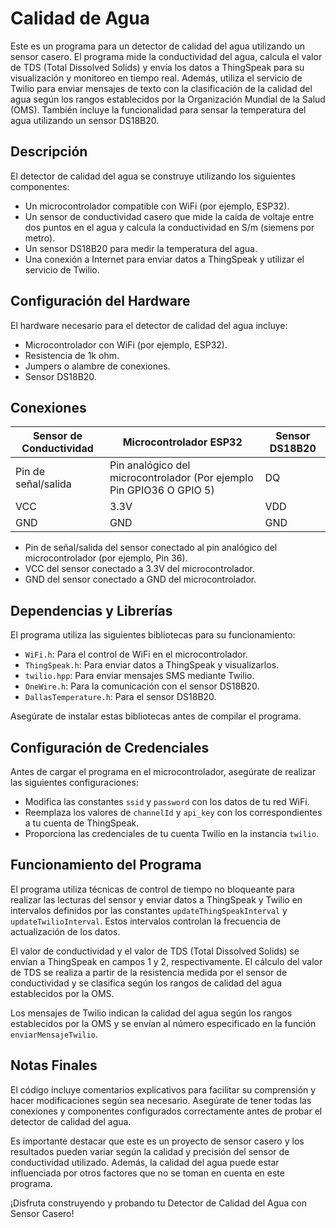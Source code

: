 # Calidad de Agua

Este es un programa para un detector de calidad del agua utilizando un sensor casero. El programa mide la conductividad del agua, calcula el valor de TDS (Total Dissolved Solids) y envía los datos a ThingSpeak para su visualización y monitoreo en tiempo real. Además, utiliza el servicio de Twilio para enviar mensajes de texto con la clasificación de la calidad del agua según los rangos establecidos por la Organización Mundial de la Salud (OMS). También incluye la funcionalidad para sensar la temperatura del agua utilizando un sensor DS18B20.

## Descripción

El detector de calidad del agua se construye utilizando los siguientes componentes:

- Un microcontrolador compatible con WiFi (por ejemplo, ESP32).
- Un sensor de conductividad casero que mide la caída de voltaje entre dos puntos en el agua y calcula la conductividad en S/m (siemens por metro).
- Un sensor DS18B20 para medir la temperatura del agua.
- Una conexión a Internet para enviar datos a ThingSpeak y utilizar el servicio de Twilio.

## Configuración del Hardware

El hardware necesario para el detector de calidad del agua incluye:

- Microcontrolador con WiFi (por ejemplo, ESP32).
- Resistencia de 1k ohm.
- Jumpers o alambre de conexiones.
- Sensor DS18B20.

## Conexiones

Sensor de Conductividad | Microcontrolador      ESP32                                            |   Sensor DS18B20    |
----------------------  | ---------------------------------------------------------------------  |   --------------    |
Pin de señal/salida     | Pin analógico del microcontrolador (Por ejemplo Pin GPIO36 O GPIO 5)   |   DQ                |
VCC                     | 3.3V                                                                   |   VDD               |
GND                     | GND                                                                    |   GND               |

  - Pin de señal/salida del sensor conectado al pin analógico del microcontrolador (por ejemplo, Pin 36).
  - VCC del sensor conectado a 3.3V del microcontrolador.
  - GND del sensor conectado a GND del microcontrolador.

## Dependencias y Librerías

El programa utiliza las siguientes bibliotecas para su funcionamiento:

- `WiFi.h`: Para el control de WiFi en el microcontrolador.
- `ThingSpeak.h`: Para enviar datos a ThingSpeak y visualizarlos.
- `twilio.hpp`: Para enviar mensajes SMS mediante Twilio.
- `OneWire.h`: Para la comunicación con el sensor DS18B20.
- `DallasTemperature.h`: Para el sensor DS18B20.

Asegúrate de instalar estas bibliotecas antes de compilar el programa.

## Configuración de Credenciales

Antes de cargar el programa en el microcontrolador, asegúrate de realizar las siguientes configuraciones:

- Modifica las constantes `ssid` y `password` con los datos de tu red WiFi.
- Reemplaza los valores de `channelId` y `api_key` con los correspondientes a tu cuenta de ThingSpeak.
- Proporciona las credenciales de tu cuenta Twilio en la instancia `twilio`.

## Funcionamiento del Programa

El programa utiliza técnicas de control de tiempo no bloqueante para realizar las lecturas del sensor y enviar datos a ThingSpeak y Twilio en intervalos definidos por las constantes `updateThingSpeakInterval` y `updateTwilioInterval`. Estos intervalos controlan la frecuencia de actualización de los datos.

El valor de conductividad y el valor de TDS (Total Dissolved Solids) se envían a ThingSpeak en campos 1 y 2, respectivamente. El cálculo del valor de TDS se realiza a partir de la resistencia medida por el sensor de conductividad y se clasifica según los rangos de calidad del agua establecidos por la OMS.

Los mensajes de Twilio indican la calidad del agua según los rangos establecidos por la OMS y se envían al número especificado en la función `enviarMensajeTwilio`.

## Notas Finales

El código incluye comentarios explicativos para facilitar su comprensión y hacer modificaciones según sea necesario. Asegúrate de tener todas las conexiones y componentes configurados correctamente antes de probar el detector de calidad del agua.

Es importante destacar que este es un proyecto de sensor casero y los resultados pueden variar según la calidad y precisión del sensor de conductividad utilizado. Además, la calidad del agua puede estar influenciada por otros factores que no se toman en cuenta en este programa.

¡Disfruta construyendo y probando tu Detector de Calidad del Agua con Sensor Casero!